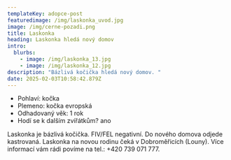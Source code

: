 ```yaml
---
templateKey: adopce-post
featuredimage: /img/laskonka_uvod.jpg
image: /img/cerne-pozadi.png
title: Laskonka
heading: Laskonka hledá nový domov
intro:
  blurbs:
    - image: /img/laskonka_13.jpg
    - image: /img/laskonka_12.jpg
description: "Bázlivá kočička hledá nový domov. "
date: 2025-02-03T10:58:42.879Z
---
```

* P﻿ohlaví: kočka 
* P﻿lemeno: kočka evropská
* O﻿dhadovaný věk: 1 rok
* H﻿odí se k dalším zvířátkům? ano

L﻿askonka je bázlivá kočička. FIV/FEL negativní. Do nového domova odjede kastrovaná. Laskonka na novou rodinu čeká v Dobroměřicích (Louny). Více informací vám rádi povíme na tel.: +420 739 071 777.